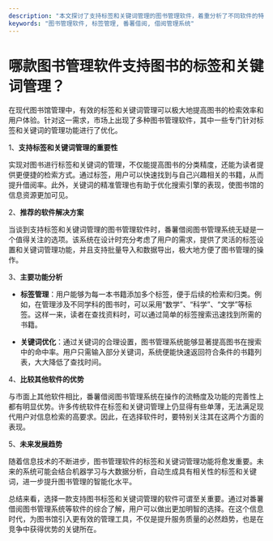 ```yaml
---
description: "本文探讨了支持标签和关键词管理的图书管理软件，着重分析了不同软件的特点以及使用优势。"
keywords: "图书管理软件, 标签管理, 番薯借阅, 借阅管理系统"
---
```

# 哪款图书管理软件支持图书的标签和关键词管理？

在现代图书馆管理中，有效的标签和关键词管理可以极大地提高图书的检索效率和用户体验。针对这一需求，市场上出现了多种图书管理软件，其中一些专门针对标签和关键词的管理功能进行了优化。

1、**支持标签和关键词管理的重要性**

实现对图书进行标签和关键词的管理，不仅能提高图书的分类精度，还能为读者提供更便捷的检索方式。通过标签，用户可以快速找到与自己兴趣相关的书籍，从而提升借阅率。此外，关键词的精准管理也有助于优化搜索引擎的表现，使图书馆的信息资源更加可见。

2、**推荐的软件解决方案**

当谈到支持标签和关键词管理的图书管理软件时，番薯借阅图书管理系统无疑是一个值得关注的选项。该系统在设计时充分考虑了用户的需求，提供了灵活的标签设置和关键词管理功能，并且支持批量导入和数据导出，极大地方便了图书管理的操作。

3、**主要功能分析**

- **标签管理**：用户能够为每一本书籍添加多个标签，便于后续的检索和归类。例如，在管理涉及不同学科的图书时，可以采用“数学”、“科学”、“文学”等标签。这样一来，读者在查找资料时，可以通过简单的标签搜索迅速找到所需的书籍。
  
- **关键词优化**：通过关键词的合理设置，图书管理系统能够显著提高图书在搜索中的命中率。用户只需输入部分关键词，系统便能快速返回符合条件的书籍列表，大大降低了查找时间。

4、**比较其他软件的优势**

与市面上其他软件相比，番薯借阅图书管理系统在操作的流畅度及功能的完善性上都有明显优势。许多传统软件在标签和关键词管理上仍显得有些单薄，无法满足现代用户对信息检索的高要求。因此，在选择软件时，要特别关注其在这两个方面的表现。

5、**未来发展趋势**

随着信息技术的不断进步，图书管理软件的标签和关键词管理功能将愈发重要。未来的系统可能会结合机器学习与大数据分析，自动生成具有相关性的标签和关键词，进一步提升图书管理的智能化水平。

总结来看，选择一款支持图书标签和关键词管理的软件可谓至关重要。通过对番薯借阅图书管理系统等软件的综合了解，用户可以做出更加明智的选择。在这个信息时代，为图书馆引入更有效的管理工具，不仅是提升服务质量的必然趋势，也是在竞争中获得优势的关键所在。
